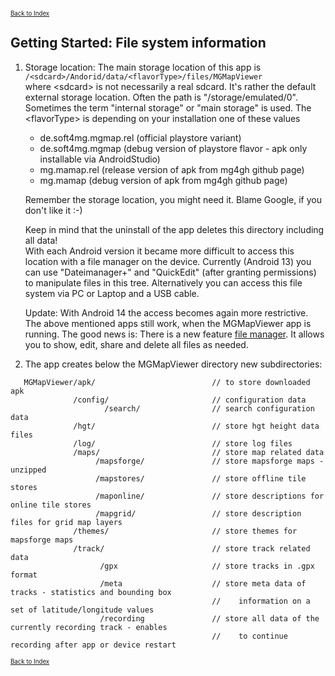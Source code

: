 <small><small>[Back to Index](../index.md)</small></small>

## Getting Started: File system information


1. Storage location: The main storage location of this app is  
   `/<sdcard>/Andorid/data/<flavorType>/files/MGMapViewer`  
   where \<sdcard> is not necessarily a real sdcard. It's rather the default external storage location. Often the path is "/storage/emulated/0".
   Sometimes the term "internal storage" or "main storage" is used. 
   The \<flavorType\> is depending on your installation one of these values
      - de.soft4mg.mgmap.rel (official playstore variant)
      - de.soft4mg.mgmap     (debug version of playstore flavor - apk only installable via AndroidStudio)
      - mg.mamap.rel         (release version of apk from mg4gh github page)
      - mg.mamap             (debug version of apk from mg4gh github page)
   
   Remember the storage location, you might need it. Blame Google, if you don't like it :-)

   Keep in mind that the uninstall of the app deletes this directory including all data!  
   With each Android version it became more difficult to access this location with a file manager on the device. 
   Currently (Android 13) you can use "Dateimanager+" and "QuickEdit" (after granting permissions) to manipulate files in this tree. 
   Alternatively you can access this file system via PC or Laptop and
   a USB cable. 
   
   Update: With Android 14 the access becomes again more restrictive. The above mentioned apps still work, when the MGMapViewer app is running.
   The good news is: There is a new feature [file manager](../Features/FurtherFeatures/FileManager/filemanager.md). It allows you to show, edit,
   share and delete all files as needed.


2. The app creates below the MGMapViewer directory new subdirectories:
```
   MGMapViewer/apk/                          // to store downloaded apk
              /config/                       // configuration data
                     /search/                // search configuration data
              /hgt/                          // store hgt height data files
              /log/                          // store log files
              /maps/                         // store map related data
                   /mapsforge/               // store mapsforge maps - unzipped
                   /mapstores/               // store offline tile stores
                   /maponline/               // store descriptions for online tile stores
                   /mapgrid/                 // store description files for grid map layers
              /themes/                       // store themes for mapsforge maps
              /track/                        // store track related data
                    /gpx                     // store tracks in .gpx format
                    /meta                    // store meta data of tracks - statistics and bounding box 
                                             //    information on a set of latitude/longitude values
                    /recording               // store all data of the currently recording track - enables 
                                             //    to continue recording after app or device restart
```

<small><small>[Back to Index](../index.md)</small></small>